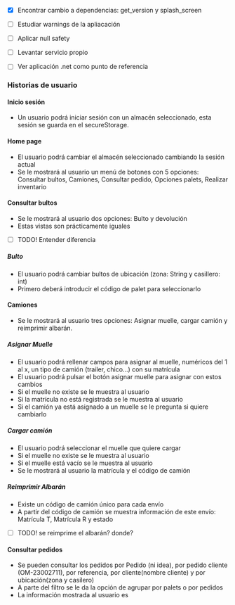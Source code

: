- [x] Encontrar cambio a dependencias: get_version y splash_screen
- [ ] Estudiar warnings de la apliacación
- [ ] Aplicar null safety
- [ ] Levantar servicio propio
- [ ] Ver aplicación .net como punto de referencia


### Historias de usuario

#### Inicio sesión
- Un usuario podrá iniciar sesión con un almacén seleccionado, esta sesión se guarda en el secureStorage.

#### Home page
- El usuario podrá cambiar el almacén seleccionado cambiando la sesión actual
- Se le mostrará al usuario un menú de botones con 5 opciones: Consultar bultos, Camiones, Consultar pedido,  Opciones palets, Realizar inventario

#### Consultar bultos
- Se le mostrará al usuario dos opciones: Bulto y devolución
- Estas vistas son prácticamente iguales
- [ ] TODO!  Entender diferencia 
##### Bulto
- El usuario podrá cambiar bultos de ubicación (zona: String y casillero: int)
- Primero deberá introducir el código de palet para seleccionarlo

#### Camiones
- Se le mostrará al usuario tres opciones: Asignar muelle, cargar camión y reimprimir albarán.
##### Asignar Muelle
- El usuario podrá rellenar campos para asignar al muelle, numéricos del 1 al x, un tipo de camión (trailer, chico...) con su matrícula
- El usuario podrá pulsar el botón asignar muelle para asignar con estos cambios
- Si el muelle no existe se le muestra al usuario
- Si la matrícula no está registrada se le muestra al usuario
- Si el camión ya está asignado a un muelle se le pregunta si quiere cambiarlo
##### Cargar camión
- El usuario podrá seleccionar el muelle que quiere cargar
- Si el muelle no existe se le muestra al usuario
- Si el muelle está vacío se le muestra al usuario
- Se le mostrará al usuario la matrícula y el código de camión
##### Reimprimir Albarán
- Existe un código de camión único para cada envío
- A partir del código de camión se muestra información de este envío: Matrícula T, Matrícula R y estado
- [ ] TODO! se reimprime el albarán? donde?

#### Consultar pedidos
- Se pueden consultar los pedidos por Pedido (ni idea), por pedido cliente (OM-23002711), por referencia, por cliente(nombre cliente) y por ubicación(zona y casilero)
- A parte del filtro se le da la opción de agrupar por palets o por pedidos
- La información mostrada al usuario es 




